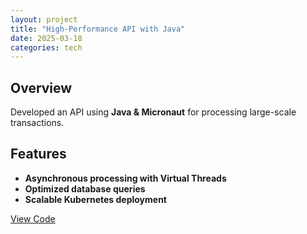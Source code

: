 ```yaml
---
layout: project
title: "High-Performance API with Java"
date: 2025-03-18
categories: tech
---
```


## Overview
Developed an API using **Java & Micronaut** for processing large-scale transactions.

## Features
- **Asynchronous processing with Virtual Threads**
- **Optimized database queries**
- **Scalable Kubernetes deployment**

[View Code](#)
